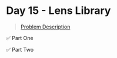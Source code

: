 # Day 15 - Lens Library

> [Problem Description](https://adventofcode.com/2023/day/15)

:white_check_mark: Part One

:white_check_mark: Part Two
